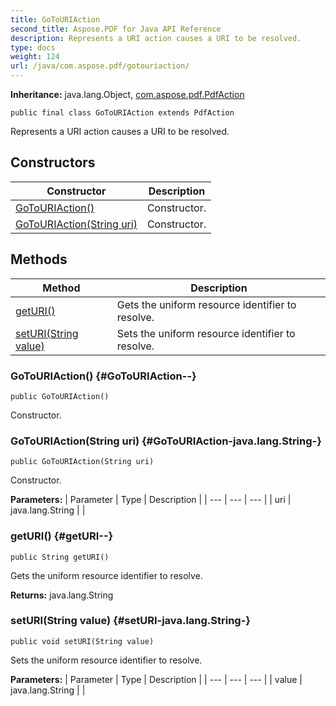 ```yaml
---
title: GoToURIAction
second_title: Aspose.PDF for Java API Reference
description: Represents a URI action causes a URI to be resolved.
type: docs
weight: 124
url: /java/com.aspose.pdf/gotouriaction/
---
```

**Inheritance:**
java.lang.Object, [com.aspose.pdf.PdfAction](../../com.aspose.pdf/pdfaction)
```
public final class GoToURIAction extends PdfAction
```

Represents a URI action causes a URI to be resolved.
## Constructors

| Constructor | Description |
| --- | --- |
| [GoToURIAction()](#GoToURIAction--) | Constructor. |
| [GoToURIAction(String uri)](#GoToURIAction-java.lang.String-) | Constructor. |
## Methods

| Method | Description |
| --- | --- |
| [getURI()](#getURI--) | Gets the uniform resource identifier to resolve. |
| [setURI(String value)](#setURI-java.lang.String-) | Sets the uniform resource identifier to resolve. |
### GoToURIAction() {#GoToURIAction--}
```
public GoToURIAction()
```


Constructor.

### GoToURIAction(String uri) {#GoToURIAction-java.lang.String-}
```
public GoToURIAction(String uri)
```


Constructor.

**Parameters:**
| Parameter | Type | Description |
| --- | --- | --- |
| uri | java.lang.String |  |

### getURI() {#getURI--}
```
public String getURI()
```


Gets the uniform resource identifier to resolve.

**Returns:**
java.lang.String
### setURI(String value) {#setURI-java.lang.String-}
```
public void setURI(String value)
```


Sets the uniform resource identifier to resolve.

**Parameters:**
| Parameter | Type | Description |
| --- | --- | --- |
| value | java.lang.String |  |

